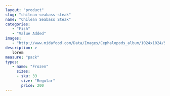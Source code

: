 ```yaml
---
layout: "product"
slug: "chilean-seabass-steak"
name: "Chilean Seabass Steak"
categories:
   - "Fish"
   - "Value Added"
images:
   - "http://www.midafood.com/Data/Images/Cephalopods_album/1024x1024/54acdb77e60ec196.jpg"
description: >
   lorem
measure: "pack"
types: 
   - name: "Frozen"
     sizes: 
     - sku: 33
       size: "Regular"
       price: 200
---
```

